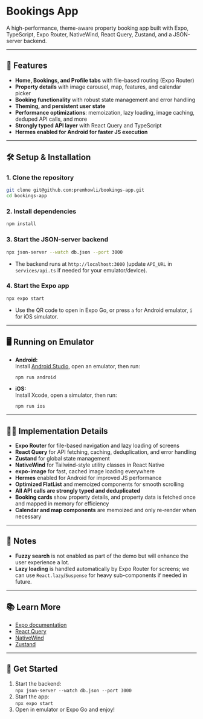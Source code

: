 # Bookings App

A high-performance, theme-aware property booking app built with Expo, TypeScript, Expo Router, NativeWind, React Query, Zustand, and a JSON-server backend.

---

## 🚀 Features

- **Home, Bookings, and Profile tabs** with file-based routing (Expo Router)
- **Property details** with image carousel, map, features, and calendar picker
- **Booking functionality** with robust state management and error handling
- **Theming, and persistent user state**
- **Performance optimizations**: memoization, lazy loading, image caching, deduped API calls, and more
- **Strongly typed API layer** with React Query and TypeScript
- **Hermes enabled for Android for faster JS execution**

---

## 🛠️ Setup & Installation

### 1. Clone the repository

```bash
git clone git@github.com:premhowli/bookings-app.git
cd bookings-app
```

### 2. Install dependencies

```bash
npm install
```

### 3. Start the JSON-server backend

```bash
npx json-server --watch db.json --port 3000
```
- The backend runs at `http://localhost:3000` (update `API_URL` in `services/api.ts` if needed for your emulator/device).

### 4. Start the Expo app

```bash
npx expo start
```

- Use the QR code to open in Expo Go, or press `a` for Android emulator, `i` for iOS simulator.

---

## 🖥️ Running on Emulator

- **Android:**  
  Install [Android Studio](https://developer.android.com/studio), open an emulator, then run:
  ```bash
  npm run android
  ```
- **iOS:**  
  Install Xcode, open a simulator, then run:
  ```bash
  npm run ios
  ```

---

## 🧑‍💻 Implementation Details

- **Expo Router** for file-based navigation and lazy loading of screens
- **React Query** for API fetching, caching, deduplication, and error handling
- **Zustand** for global state management
- **NativeWind** for Tailwind-style utility classes in React Native
- **expo-image** for fast, cached image loading everywhere
- **Hermes** enabled for Android for improved JS performance
- **Optimized FlatList** and memoized components for smooth scrolling
- **All API calls are strongly typed and deduplicated**
- **Booking cards** show property details, and property data is fetched once and mapped in memory for efficiency
- **Calendar and map components** are memoized and only re-render when necessary

---

## 📝 Notes

- **Fuzzy search** is not enabled as part of the demo but will enhance the user experience a lot.
- **Lazy loading** is handled automatically by Expo Router for screens; we can use `React.lazy`/`Suspense` for heavy sub-components if needed in future.

---

## 📚 Learn More

- [Expo documentation](https://docs.expo.dev/)
- [React Query](https://tanstack.com/query/latest)
- [NativeWind](https://www.nativewind.dev/)
- [Zustand](https://docs.pmnd.rs/zustand/getting-started/introduction)

---

## 🏁 Get Started

1. Start the backend:  
   `npx json-server --watch db.json --port 3000`
2. Start the app:  
   `npx expo start`
3. Open in emulator or Expo Go and enjoy!
